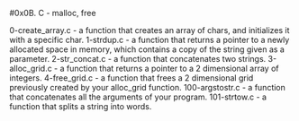 #0x0B. C - malloc, free

0-create_array.c - a function that creates an array of chars, and initializes it with a specific char.
1-strdup.c - a function that returns a pointer to a newly allocated space in memory, which contains a copy of the string given as a parameter.
2-str_concat.c -  a function that concatenates two strings.
3-alloc_grid.c -  a function that returns a pointer to a 2 dimensional array of integers.
4-free_grid.c - a function that frees a 2 dimensional grid previously created by your alloc_grid function.
100-argstostr.c - a function that concatenates all the arguments of your program.
101-strtow.c - a function that splits a string into words.
